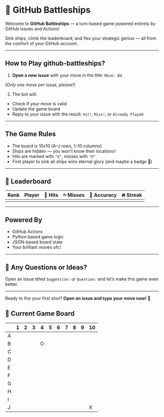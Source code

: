 # 🚢 GitHub Battleships

Welcome to **GitHub Battleships** — a turn-based game powered entirely by GitHub Issues and Actions!

Sink ships, climb the leaderboard, and flex your strategic genius — all from the comfort of your GitHub account.

---

## How to Play github-battleships?

1. **Open a new issue** with your move in the title: `Move: B4`

*(Only one move per issue, please!)*

2. The bot will:
- Check if your move is valid
- Update the game board
- Reply to your issue with the result: `Hit!`, `Miss!`, or `Already Played`

---

## The Game Rules

- The board is 10x10 (A–J rows, 1–10 columns)
- Ships are hidden — you won't know their locations!
- Hits are marked with `"X"`, misses with `"O"`
- First player to sink all ships wins eternal glory (and maybe a badge 👑)

---

## 🏅 Leaderboard

<!-- LEADERBOARD_START -->
| Rank | Player | 🏹 Hits | 💦 Misses | 🎯 Accuracy | 🔥 Streak |
|------|--------|----------|------------|--------------|------------|
|      |        |          |            |              |            |
<!-- LEADERBOARD_END -->


---

## Powered By

- GitHub Actions
- Python based game logic
- JSON-based board state
- Your brilliant moves ofc!

---

## 💬 Any Questions or Ideas?

Open an issue titled `Suggestion:` or `Question:` and let’s make this game even better.

---

Ready to fire your first shot? 
**Open an issue and type your move now!** 🎯

## 🎯 Current Game Board

<!-- BOARD_START -->
|   | 1 | 2 | 3 | 4 | 5 | 6 | 7 | 8 | 9 | 10 |
|---|---|---|---|---|---|---|---|---|---|---|
| A |   |   |   |   |   |   |   |   |   |   |
| B |   |   |   | O |   |   |   |   |   |   |
| C |   |   |   |   |   |   |   |   |   |   |
| D |   |   |   |   |   |   |   |   |   |   |
| E |   |   |   |   |   |   |   |   |   |   |
| F |   |   |   |   |   |   |   |   |   |   |
| G |   |   |   |   |   |   |   |   |   |   |
| H |   |   |   |   |   |   |   |   |   |   |
| I |   |   |   |   |   |   |   |   |   |   |
| J |   |   |   |   |   |   |   |   |   | X |
<!-- BOARD_END -->
